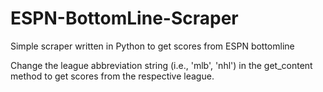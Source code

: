# ESPN-BottomLine-Scraper
Simple scraper written in Python to get scores from ESPN bottomline<br>

Change the league abbreviation string (i.e., 'mlb', 'nhl') in the get_content method to get scores from the respective league.
